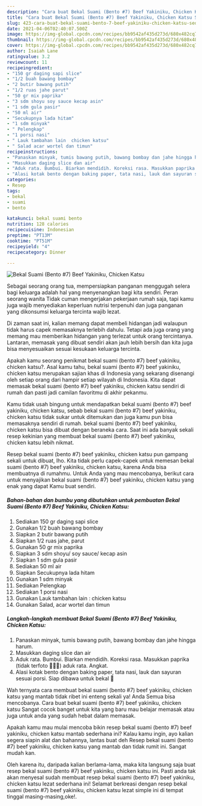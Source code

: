 ```yaml
---
description: "Cara buat Bekal Suami (Bento #7) Beef Yakiniku, Chicken Katsu Sederhana dan Mudah Dibuat"
title: "Cara buat Bekal Suami (Bento #7) Beef Yakiniku, Chicken Katsu Sederhana dan Mudah Dibuat"
slug: 423-cara-buat-bekal-suami-bento-7-beef-yakiniku-chicken-katsu-sederhana-dan-mudah-dibuat
date: 2021-04-06T02:40:07.500Z
image: https://img-global.cpcdn.com/recipes/bb9542af435d273d/680x482cq70/bekal-suami-bento-7-beef-yakiniku-chicken-katsu-foto-resep-utama.jpg
thumbnail: https://img-global.cpcdn.com/recipes/bb9542af435d273d/680x482cq70/bekal-suami-bento-7-beef-yakiniku-chicken-katsu-foto-resep-utama.jpg
cover: https://img-global.cpcdn.com/recipes/bb9542af435d273d/680x482cq70/bekal-suami-bento-7-beef-yakiniku-chicken-katsu-foto-resep-utama.jpg
author: Isaiah Lane
ratingvalue: 3.2
reviewcount: 11
recipeingredient:
- "150 gr daging sapi slice"
- "1/2 buah bawang bombay"
- "2 butir bawang putih"
- "1/2 ruas jahe parut"
- "50 gr mix paprika"
- "3 sdm shoyu soy sauce kecap asin"
- "1 sdm gula pasir"
- "50 ml air"
- "Secukupnya lada hitam"
- "1 sdm minyak"
- " Pelengkap"
- "1 porsi nasi"
- " Lauk tambahan lain  chicken katsu"
- " Salad acar wortel dan timun"
recipeinstructions:
- "Panaskan minyak, tumis bawang putih, bawang bombay dan jahe hingga harum."
- "Masukkan daging slice dan air"
- "Aduk rata. Bumbui. Biarkan mendidih. Koreksi rasa. Masukkan paprika (tidak terfoto 🤦🏻‍♀️) aduk rata. Angkat."
- "Alasi kotak bento dengan baking paper, tata nasi, lauk dan sayuran sesuai porsi. Siap dibawa untuk bekal 🥰"
categories:
- Resep
tags:
- bekal
- suami
- bento

katakunci: bekal suami bento 
nutrition: 128 calories
recipecuisine: Indonesian
preptime: "PT13M"
cooktime: "PT51M"
recipeyield: "4"
recipecategory: Dinner

---
```



![Bekal Suami (Bento #7) Beef Yakiniku, Chicken Katsu](https://img-global.cpcdn.com/recipes/bb9542af435d273d/680x482cq70/bekal-suami-bento-7-beef-yakiniku-chicken-katsu-foto-resep-utama.jpg)

Sebagai seorang orang tua, mempersiapkan panganan menggugah selera bagi keluarga adalah hal yang menyenangkan bagi kita sendiri. Peran seorang  wanita Tidak cuman mengerjakan pekerjaan rumah saja, tapi kamu juga wajib menyediakan keperluan nutrisi terpenuhi dan juga panganan yang dikonsumsi keluarga tercinta wajib lezat.

Di zaman  saat ini, kalian memang dapat membeli hidangan jadi walaupun tidak harus capek memasaknya terlebih dahulu. Tetapi ada juga orang yang memang mau memberikan hidangan yang terlezat untuk orang tercintanya. Lantaran, memasak yang dibuat sendiri akan jauh lebih bersih dan kita juga bisa menyesuaikan sesuai kesukaan keluarga tercinta. 



Apakah kamu seorang penikmat bekal suami (bento #7) beef yakiniku, chicken katsu?. Asal kamu tahu, bekal suami (bento #7) beef yakiniku, chicken katsu merupakan sajian khas di Indonesia yang sekarang disenangi oleh setiap orang dari hampir setiap wilayah di Indonesia. Kita dapat memasak bekal suami (bento #7) beef yakiniku, chicken katsu sendiri di rumah dan pasti jadi camilan favoritmu di akhir pekanmu.

Kamu tidak usah bingung untuk mendapatkan bekal suami (bento #7) beef yakiniku, chicken katsu, sebab bekal suami (bento #7) beef yakiniku, chicken katsu tidak sukar untuk ditemukan dan juga kamu pun bisa memasaknya sendiri di rumah. bekal suami (bento #7) beef yakiniku, chicken katsu bisa dibuat dengan beraneka cara. Saat ini ada banyak sekali resep kekinian yang membuat bekal suami (bento #7) beef yakiniku, chicken katsu lebih nikmat.

Resep bekal suami (bento #7) beef yakiniku, chicken katsu pun gampang sekali untuk dibuat, lho. Kita tidak perlu capek-capek untuk memesan bekal suami (bento #7) beef yakiniku, chicken katsu, karena Anda bisa membuatnya di rumahmu. Untuk Anda yang mau mencobanya, berikut cara untuk menyajikan bekal suami (bento #7) beef yakiniku, chicken katsu yang enak yang dapat Kamu buat sendiri.

<!--inarticleads1-->

##### Bahan-bahan dan bumbu yang dibutuhkan untuk pembuatan Bekal Suami (Bento #7) Beef Yakiniku, Chicken Katsu:

1. Sediakan 150 gr daging sapi slice
1. Gunakan 1/2 buah bawang bombay
1. Siapkan 2 butir bawang putih
1. Siapkan 1/2 ruas jahe, parut
1. Gunakan 50 gr mix paprika
1. Siapkan 3 sdm shoyu/ soy sauce/ kecap asin
1. Siapkan 1 sdm gula pasir
1. Sediakan 50 ml air
1. Siapkan Secukupnya lada hitam
1. Gunakan 1 sdm minyak
1. Sediakan  Pelengkap
1. Sediakan 1 porsi nasi
1. Gunakan  Lauk tambahan lain : chicken katsu
1. Gunakan  Salad, acar wortel dan timun




<!--inarticleads2-->

##### Langkah-langkah membuat Bekal Suami (Bento #7) Beef Yakiniku, Chicken Katsu:

1. Panaskan minyak, tumis bawang putih, bawang bombay dan jahe hingga harum.
1. Masukkan daging slice dan air
1. Aduk rata. Bumbui. Biarkan mendidih. Koreksi rasa. Masukkan paprika (tidak terfoto 🤦🏻‍♀️) aduk rata. Angkat.
1. Alasi kotak bento dengan baking paper, tata nasi, lauk dan sayuran sesuai porsi. Siap dibawa untuk bekal 🥰




Wah ternyata cara membuat bekal suami (bento #7) beef yakiniku, chicken katsu yang mantab tidak ribet ini enteng sekali ya! Anda Semua bisa mencobanya. Cara buat bekal suami (bento #7) beef yakiniku, chicken katsu Sangat cocok banget untuk kita yang baru mau belajar memasak atau juga untuk anda yang sudah hebat dalam memasak.

Apakah kamu mau mulai mencoba bikin resep bekal suami (bento #7) beef yakiniku, chicken katsu mantab sederhana ini? Kalau kamu ingin, ayo kalian segera siapin alat dan bahannya, lantas buat deh Resep bekal suami (bento #7) beef yakiniku, chicken katsu yang mantab dan tidak rumit ini. Sangat mudah kan. 

Oleh karena itu, daripada kalian berlama-lama, maka kita langsung saja buat resep bekal suami (bento #7) beef yakiniku, chicken katsu ini. Pasti anda tak akan menyesal sudah membuat resep bekal suami (bento #7) beef yakiniku, chicken katsu lezat sederhana ini! Selamat berkreasi dengan resep bekal suami (bento #7) beef yakiniku, chicken katsu lezat simple ini di tempat tinggal masing-masing,oke!.


